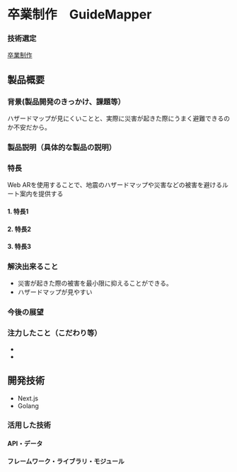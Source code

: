 # 卒業制作　GuideMapper

### 技術選定
[卒業制作](https://catkin-snail-cc7.notion.site/5415fb8e1cbe439bb58b9a4dcc849b67)

## 製品概要

### 背景(製品開発のきっかけ、課題等）
ハザードマップが見にくいことと、実際に災害が起きた際にうまく避難できるのか不安だから。
### 製品説明（具体的な製品の説明）
### 特長
Web ARを使用することで、地震のハザードマップや災害などの被害を避けるルート案内を提供する
#### 1. 特長1
#### 2. 特長2
#### 3. 特長3

### 解決出来ること
- 災害が起きた際の被害を最小限に抑えることができる。
- ハザードマップが見やすい
### 今後の展望
### 注力したこと（こだわり等）
* 
* 

## 開発技術
- Next.js
- Golang
### 活用した技術

#### API・データ

#### フレームワーク・ライブラリ・モジュール
